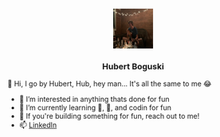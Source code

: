 
<!-- PROJECT LOGO -->
<br />
<div align="center">
  <a>
    <img src="./hubert.jpg" alt="Logo" width="80" height="80">
  </a>

<h3 align="center">Hubert Boguski</h3>
</div>

👋 Hi, I go by Hubert, Hub, hey man... It's all the same to me 😂
- 👀 I’m interested in anything thats done for fun 
- 🌱 I’m currently learning 🎸, 🎹, and codin for fun
- 💞️ If you're building something for fun, reach out to me!
- 📫 <a href="https://www.linkedin.com/in/hubertboguski/">LinkedIn</a>

<!---
hubert-boguski/hubert-boguski is a ✨ special ✨ repository because its `README.md` (this file) appears on your GitHub profile.
You can click the Preview link to take a look at your changes.
--->
